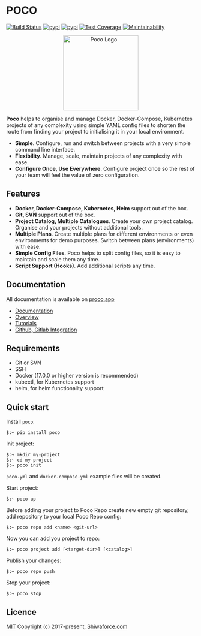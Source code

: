 # POCO
[![Build Status](https://travis-ci.org/shiwaforce/proco.svg?branch=master)](https://travis-ci.org/shiwaforce/poco)
[![pypi](https://img.shields.io/pypi/v/proco.svg)](https://pypi.python.org/pypi/poco)
[![pypi](https://img.shields.io/pypi/pyversions/proco.svg)](https://pypi.python.org/pypi/poco)
[![Test Coverage](https://api.codeclimate.com/v1/badges/62a09af060af69ece1d2/test_coverage)](https://codeclimate.com/github/shiwaforce/poco/test_coverage)
[![Maintainability](https://api.codeclimate.com/v1/badges/62a09af060af69ece1d2/maintainability)](https://codeclimate.com/github/shiwaforce/poco/maintainability)

<p align="center">
  <img width="200" height="200" title="Poco Logo" src="https://raw.githubusercontent.com/shiwaforce/poco/master/logo.svg?sanitize=true"/>
</p>

**Poco** helps to organise and manage Docker, Docker-Compose, Kubernetes projects of any complexity using simple YAML config files to shorten the route from finding your project to initialising it in your local environment.

- **Simple**. Configure, run and switch between projects with a very simple command line interface.     
- **Flexibility**. Manage, scale, maintain projects of any complexity with ease.
- **Configure Once, Use Everywhere**. Configure project once so the rest of your team will feel the value of zero configuration. 

## Features
- **Docker, Docker-Compose, Kubernetes, Helm** support out of the box.
- **Git, SVN** support out of the box.
- **Project Catalog, Multiple Catalogues**. Create your own project catalog. Organise and your projects without additional tools.
- **Multiple Plans**. Create multiple plans for different environments or even environments for demo purposes. Switch between plans (environments) with ease.
- **Simple Config Files**. Poco helps to split config files, so it is easy to maintain and scale them any time.
- **Script Support (Hooks)**. Add additional scripts any time.


## Documentation
All documentation is available on [proco.app](https://proco.app)
- [Documentation](http://proco.app/documentation) 
- [Overview](http://proco.app/documentation/) 
- [Tutorials](http://proco.app/tutorials/) 
- [Github, Gitlab Integration](http://proco.app/documentation/third-party-integrations/) 


## Requirements
- Git or SVN
- SSH
- Docker (17.0.0 or higher version is recommended)
- kubectl, for Kubernetes support
- helm, for helm functionality support

## Quick start
Install `poco`:
```
$:~ pip install poco
```

Init project:
```
$:~ mkdir my-project
$:~ cd my-project
$:~ poco init
```
`poco.yml` and `docker-compose.yml` example files will be created.

Start project:
```
$:~ poco up
```

Before adding your project to Poco Repo create new empty git repository,
add repository to your local Poco Repo config:
```
$:~ poco repo add <name> <git-url>
```

Now you can add you project to repo:
```
$:~ poco project add [<target-dir>] [<catalog>]
```

Publish your changes:
```
$:~ poco repo push
```

Stop your project:
```
$:~ poco stop
```

## Licence
[MIT](http://opensource.org/licenses/MIT)
Copyright (c) 2017-present, [Shiwaforce.com](https://www.shiwaforce.com/en)
